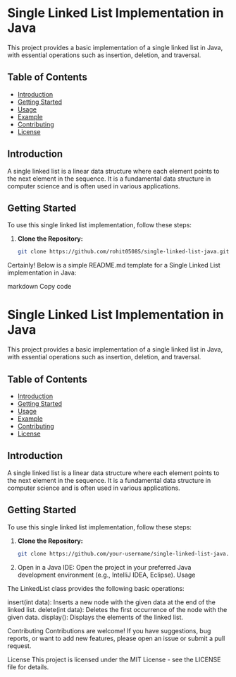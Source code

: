 # Single Linked List Implementation in Java

This project provides a basic implementation of a single linked list in Java, with essential operations such as insertion, deletion, and traversal.

## Table of Contents

- [Introduction](#introduction)
- [Getting Started](#getting-started)
- [Usage](#usage)
- [Example](#example)
- [Contributing](#contributing)
- [License](#license)

## Introduction

A single linked list is a linear data structure where each element points to the next element in the sequence. It is a fundamental data structure in computer science and is often used in various applications.

## Getting Started

To use this single linked list implementation, follow these steps:

1. **Clone the Repository:**
   ```bash
   git clone https://github.com/rohit0508S/single-linked-list-java.git
   
Certainly! Below is a simple README.md template for a Single Linked List implementation in Java:

markdown
Copy code
# Single Linked List Implementation in Java

This project provides a basic implementation of a single linked list in Java, with essential operations such as insertion, deletion, and traversal.

## Table of Contents

- [Introduction](#introduction)
- [Getting Started](#getting-started)
- [Usage](#usage)
- [Example](#example)
- [Contributing](#contributing)
- [License](#license)

## Introduction

A single linked list is a linear data structure where each element points to the next element in the sequence. It is a fundamental data structure in computer science and is often used in various applications.

## Getting Started

To use this single linked list implementation, follow these steps:

1. **Clone the Repository:**
   ```bash
   git clone https://github.com/your-username/single-linked-list-java.git

   
2. Open in a Java IDE:
Open the project in your preferred Java development environment (e.g., IntelliJ IDEA, Eclipse).
Usage

The LinkedList class provides the following basic operations:

insert(int data): Inserts a new node with the given data at the end of the linked list.
delete(int data): Deletes the first occurrence of the node with the given data.
display(): Displays the elements of the linked list.

Contributing
Contributions are welcome! If you have suggestions, bug reports, or want to add new features, please open an issue or submit a pull request.

License
This project is licensed under the MIT License - see the LICENSE file for details.
